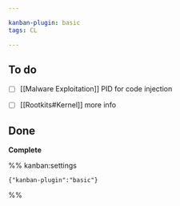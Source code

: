 ```yaml
---

kanban-plugin: basic
tags: CL

---
```


## To do

- [ ] [[Malware Exploitation]] PID for code injection
- [ ] [[Rootkits#Kernel]] more info


## Done

**Complete**




%% kanban:settings
```
{"kanban-plugin":"basic"}
```
%%